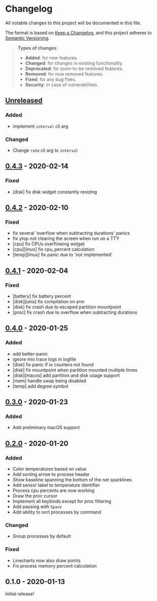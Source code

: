 # Changelog
All notable changes to this project will be documented in this file.

The format is based on [Keep a Changelog](https://keepachangelog.com/en/1.0.0/),
and this project adheres to [Semantic Versioning](https://semver.org/spec/v2.0.0.html).

> **Types of changes**:
>
> - **Added**: for new features.
> - **Changed**: for changes in existing functionality.
> - **Deprecated**: for soon-to-be removed features.
> - **Removed**: for now removed features.
> - **Fixed**: for any bug fixes.
> - **Security**: in case of vulnerabilities.

## [Unreleased]

### Added

- implement `interval` cli arg

### Changed

- Change `rate` cli arg to `interval`

## [0.4.3] - 2020-02-14

### Fixed

- [disk] fix disk widget constantly resizing

## [0.4.2] - 2020-02-10

### Fixed

- fix several 'overflow when subtracting durations' panics
- fix ytop not clearing the screen when run on a TTY
- [cpu] fix CPUs overflowing widget
- [cpu][linux] fix cpu_percent calculation
- [temp][linux] fix panic due to 'not implemented'

## [0.4.1] - 2020-02-04

### Fixed

- [battery] fix battery percent
- [disk][unix] fix compilation on arm
- [disk] fix crash due to escaped partition mountpoint
- [proc] fix crash due to overflow when subtracting durations

## [0.4.0] - 2020-01-25

### Added

- add better-panic
- ignore mio trace logs in logfile
- [disk] fix panic if io counters not found
- [disk] fix mountpoint when partition mounted multiple times
- [disk][macos] add partition and disk usage support
- [mem] handle swap being disabled
- [temp] add degree symbol

## [0.3.0] - 2020-01-23

### Added

- Add preliminary macOS support

## [0.2.0] - 2020-01-20

### Added

- Color temperatures based on value
- Add sorting arrow to process header
- Show baseline spanning the bottom of the net sparklines
- Add sensor label to temperature identifier
- Process cpu percents are now working
- Draw the proc cursor
- Implement all keybinds except for proc filtering
- Add pausing with `Space`
- Add ability to sort processes by command

### Changed

- Group processes by default

### Fixed

- Linecharts now also draw points
- Fix process memory percent calculation

## 0.1.0 - 2020-01-13

Initial release!

[Unreleased]: https://github.com/cjbassi/ytop/compare/0.4.3...HEAD
[0.4.3]: https://github.com/cjbassi/ytop/compare/0.4.2...0.4.3
[0.4.2]: https://github.com/cjbassi/ytop/compare/0.4.1...0.4.2
[0.4.1]: https://github.com/cjbassi/ytop/compare/0.4.0...0.4.1
[0.4.0]: https://github.com/cjbassi/ytop/compare/0.3.0...0.4.0
[0.3.0]: https://github.com/cjbassi/ytop/compare/0.2.0...0.3.0
[0.2.0]: https://github.com/cjbassi/ytop/compare/0.1.0...0.2.0
